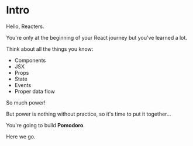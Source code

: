 # Intro

Hello, Reacters.

  

You're only at the beginning of your React journey but you've learned a lot.

  

Think about all the things you know:

-   Components
-   JSX
-   Props
-   State
-   Events
-   Proper data flow

  

So much power!

  

But power is nothing without practice, so it's time to put it together...

  

You're going to build **Pomodoro**.

  

Here we go.